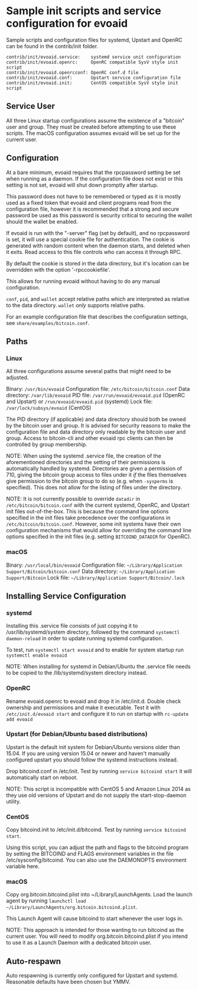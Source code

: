 Sample init scripts and service configuration for evoaid
==========================================================

Sample scripts and configuration files for systemd, Upstart and OpenRC
can be found in the contrib/init folder.

    contrib/init/evoaid.service:    systemd service unit configuration
    contrib/init/evoaid.openrc:     OpenRC compatible SysV style init script
    contrib/init/evoaid.openrcconf: OpenRC conf.d file
    contrib/init/evoaid.conf:       Upstart service configuration file
    contrib/init/evoaid.init:       CentOS compatible SysV style init script

Service User
---------------------------------

All three Linux startup configurations assume the existence of a "bitcoin" user
and group.  They must be created before attempting to use these scripts.
The macOS configuration assumes evoaid will be set up for the current user.

Configuration
---------------------------------

At a bare minimum, evoaid requires that the rpcpassword setting be set
when running as a daemon.  If the configuration file does not exist or this
setting is not set, evoaid will shut down promptly after startup.

This password does not have to be remembered or typed as it is mostly used
as a fixed token that evoaid and client programs read from the configuration
file, however it is recommended that a strong and secure password be used
as this password is security critical to securing the wallet should the
wallet be enabled.

If evoaid is run with the "-server" flag (set by default), and no rpcpassword is set,
it will use a special cookie file for authentication. The cookie is generated with random
content when the daemon starts, and deleted when it exits. Read access to this file
controls who can access it through RPC.

By default the cookie is stored in the data directory, but it's location can be overridden
with the option '-rpccookiefile'.

This allows for running evoaid without having to do any manual configuration.

`conf`, `pid`, and `wallet` accept relative paths which are interpreted as
relative to the data directory. `wallet` *only* supports relative paths.

For an example configuration file that describes the configuration settings,
see `share/examples/bitcoin.conf`.

Paths
---------------------------------

### Linux

All three configurations assume several paths that might need to be adjusted.

Binary:              `/usr/bin/evoaid`
Configuration file:  `/etc/bitcoin/bitcoin.conf`
Data directory:      `/var/lib/evoaid`
PID file:            `/var/run/evoaid/evoaid.pid` (OpenRC and Upstart) or `/run/evoaid/evoaid.pid` (systemd)
Lock file:           `/var/lock/subsys/evoaid` (CentOS)

The PID directory (if applicable) and data directory should both be owned by the
bitcoin user and group. It is advised for security reasons to make the
configuration file and data directory only readable by the bitcoin user and
group. Access to bitcoin-cli and other evoaid rpc clients can then be
controlled by group membership.

NOTE: When using the systemd .service file, the creation of the aforementioned
directories and the setting of their permissions is automatically handled by
systemd. Directories are given a permission of 710, giving the bitcoin group
access to files under it _if_ the files themselves give permission to the
bitcoin group to do so (e.g. when `-sysperms` is specified). This does not allow
for the listing of files under the directory.

NOTE: It is not currently possible to override `datadir` in
`/etc/bitcoin/bitcoin.conf` with the current systemd, OpenRC, and Upstart init
files out-of-the-box. This is because the command line options specified in the
init files take precedence over the configurations in
`/etc/bitcoin/bitcoin.conf`. However, some init systems have their own
configuration mechanisms that would allow for overriding the command line
options specified in the init files (e.g. setting `BITCOIND_DATADIR` for
OpenRC).

### macOS

Binary:              `/usr/local/bin/evoaid`
Configuration file:  `~/Library/Application Support/Bitcoin/bitcoin.conf`
Data directory:      `~/Library/Application Support/Bitcoin`
Lock file:           `~/Library/Application Support/Bitcoin/.lock`

Installing Service Configuration
-----------------------------------

### systemd

Installing this .service file consists of just copying it to
/usr/lib/systemd/system directory, followed by the command
`systemctl daemon-reload` in order to update running systemd configuration.

To test, run `systemctl start evoaid` and to enable for system startup run
`systemctl enable evoaid`

NOTE: When installing for systemd in Debian/Ubuntu the .service file needs to be copied to the /lib/systemd/system directory instead.

### OpenRC

Rename evoaid.openrc to evoaid and drop it in /etc/init.d.  Double
check ownership and permissions and make it executable.  Test it with
`/etc/init.d/evoaid start` and configure it to run on startup with
`rc-update add evoaid`

### Upstart (for Debian/Ubuntu based distributions)

Upstart is the default init system for Debian/Ubuntu versions older than 15.04. If you are using version 15.04 or newer and haven't manually configured upstart you should follow the systemd instructions instead.

Drop bitcoind.conf in /etc/init.  Test by running `service bitcoind start`
it will automatically start on reboot.

NOTE: This script is incompatible with CentOS 5 and Amazon Linux 2014 as they
use old versions of Upstart and do not supply the start-stop-daemon utility.

### CentOS

Copy bitcoind.init to /etc/init.d/bitcoind. Test by running `service bitcoind start`.

Using this script, you can adjust the path and flags to the bitcoind program by
setting the BITCOIND and FLAGS environment variables in the file
/etc/sysconfig/bitcoind. You can also use the DAEMONOPTS environment variable here.

### macOS

Copy org.bitcoin.bitcoind.plist into ~/Library/LaunchAgents. Load the launch agent by
running `launchctl load ~/Library/LaunchAgents/org.bitcoin.bitcoind.plist`.

This Launch Agent will cause bitcoind to start whenever the user logs in.

NOTE: This approach is intended for those wanting to run bitcoind as the current user.
You will need to modify org.bitcoin.bitcoind.plist if you intend to use it as a
Launch Daemon with a dedicated bitcoin user.

Auto-respawn
-----------------------------------

Auto respawning is currently only configured for Upstart and systemd.
Reasonable defaults have been chosen but YMMV.
